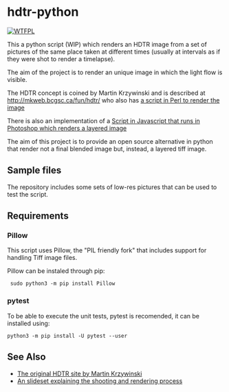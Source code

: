 # hdtr-python
[![WTFPL](http://www.wtfpl.net/wp-content/uploads/2012/12/wtfpl-badge-1.png)](http://www.wtfpl.net/)

This a python script (WIP) which renders an HDTR image from a set of pictures of the same place taken at different times (usually at intervals as if they were shot to render a timelapse). 

The aim of the project is to render an unique image in which the light flow is visible.

The HDTR concept is coined by Martin Krzywinski and is described at http://mkweb.bcgsc.ca/fun/hdtr/ who also has [a script in Perl to render the image](http://mkweb.bcgsc.ca/fun/hdtr/?code)

There is also an implementation of a [Script in Javascript that runs in Photoshop which renders a layered image](https://github.com/dgomezg/hdtr-photoshop-js)

The aim of this project is to provide an open source alternative in python that render not a final blended image but, instead, a layered tiff image.

## Sample files

The repository includes some sets of low-res pictures that can be used to test the script.

## Requirements

### Pillow
This script uses Pillow, the "PIL friendly fork" that includes support for handling Tiff image files.

Pillow can be instaled through pip:

```
 sudo python3 -m pip install Pillow
```

### pytest
To be able to execute the unit tests, pytest is recomended, it can be installed using:

```
python3 -m pip install -U pytest --user
```


## See Also

- [The original HDTR site by Martin Krzywinski](http://mkweb.bcgsc.ca/fun/hdtr/)
- [An slideset explaining the shooting and rendering process](https://www.slideshare.net/dgomezg/hdtr-psjs)
